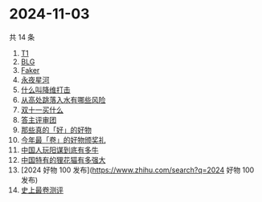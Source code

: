 # 2024-11-03

共 14 条

<!-- BEGIN -->
<!-- 最后更新时间 Sun Nov 03 2024 16:11:57 GMT+0800 (China Standard Time) -->

1. [T1](https://www.zhihu.com/search?q=T1)
1. [BLG](https://www.zhihu.com/search?q=BLG)
1. [Faker](https://www.zhihu.com/search?q=Faker)
1. [永夜星河](https://www.zhihu.com/search?q=永夜星河)
1. [什么叫降维打击](https://www.zhihu.com/search?q=什么叫降维打击)
1. [从高处跳落入水有哪些风险](https://www.zhihu.com/search?q=从高处跳落入水有哪些风险)
1. [双十一买什么](https://www.zhihu.com/search?q=双十一买什么)
1. [答主评审团](https://www.zhihu.com/search?q=答主评审团)
1. [那些真的「好」的好物](https://www.zhihu.com/search?q=那些真的「好」的好物)
1. [今年最「卷」的好物颁奖礼](https://www.zhihu.com/search?q=今年最「卷」的好物颁奖礼)
1. [中国人玩阳谋到底有多牛](https://www.zhihu.com/search?q=中国人玩阳谋到底有多牛)
1. [中国特有的狸花猫有多强大](https://www.zhihu.com/search?q=中国特有的狸花猫有多强大)
1. [2024 好物 100 发布](https://www.zhihu.com/search?q=2024 好物 100 发布)
1. [史上最卷测评](https://www.zhihu.com/search?q=史上最卷测评)

<!-- END -->
